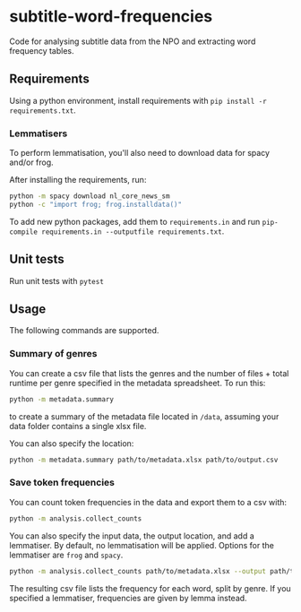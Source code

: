 # subtitle-word-frequencies

Code for analysing subtitle data from the NPO and extracting word frequency tables.

## Requirements

Using a python environment, install requirements with `pip install -r requirements.txt`. 

### Lemmatisers

To perform lemmatisation, you'll also need to download data for spacy and/or frog.

After installing the requirements, run:

```sh
python -m spacy download nl_core_news_sm
python -c "import frog; frog.installdata()"
```

To add new python packages, add them to `requirements.in` and run `pip-compile requirements.in --outputfile requirements.txt`.

## Unit tests

Run unit tests with `pytest`

## Usage

The following commands are supported.

### Summary of genres

You can create a csv file that lists the genres and the number of files + total runtime per genre specified in the metadata spreadsheet. To run this:

```bash
python -m metadata.summary
```

to create a summary of the metadata file located in `/data`, assuming your data folder contains a single xlsx file.

You can also specify the location:

```bash
python -m metadata.summary path/to/metadata.xlsx path/to/output.csv
```

### Save token frequencies

You can count token frequencies in the data and export them to a csv with:

```bash
python -m analysis.collect_counts
```

You can also specify the input data, the output location, and add a lemmatiser. By default, no lemmatisation will be applied. Options for the lemmatiser are `frog` and `spacy`.

```bash
python -m analysis.collect_counts path/to/metadata.xlsx --output path/to-output.csv --lemmatizer frog
```

The resulting csv file lists the frequency for each word, split by genre. If you specified a lemmatiser, frequencies are given by lemma instead.
